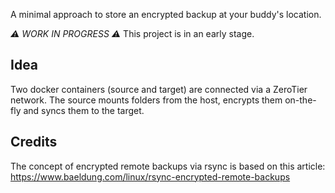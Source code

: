 A minimal approach to store an encrypted backup at your buddy's location.

_⚠️ WORK IN PROGRESS ⚠️_
This project is in an early stage.

## Idea ##

Two docker containers (source and target) are connected via a ZeroTier network. The source mounts folders from the host, encrypts them on-the-fly and syncs them to the target.

## Credits ##

The concept of encrypted remote backups via rsync is based on this article: https://www.baeldung.com/linux/rsync-encrypted-remote-backups